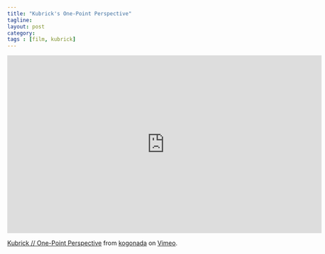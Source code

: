 ```yaml
---
title: "Kubrick's One-Point Perspective"
tagline: 
layout: post
category:
tags : [film, kubrick]
---
```

<iframe src="http://player.vimeo.com/video/48425421" width="724" height="410" frameborder="0">  </iframe> <p><a href="http://vimeo.com/48425421">Kubrick // One-Point Perspective</a> from <a href="http://vimeo.com/kogonada">kogonada</a> on <a href="http://vimeo.com">Vimeo</a>.</p>
